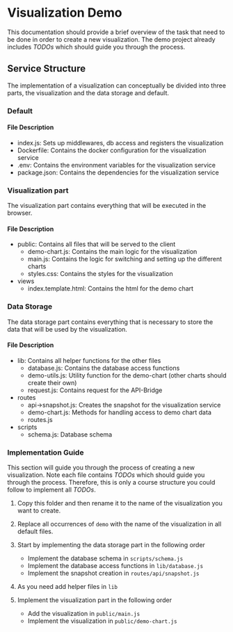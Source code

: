 # Visualization Demo

This documentation should provide a brief overview of the task that need to be done in order to
create a new visualization. The demo project already includes _TODOs_ which should guide you through
the process.

## Service Structure

The implementation of a visualization can conceptually be divided into three parts, the
visualization
and the data storage and default.

### Default

#### File Description

- index.js: Sets up middlewares, db access and registers the visualization
- Dockerfile: Contains the docker configuration for the visualization service
- .env: Contains the environment variables for the visualization service
- package.json: Contains the dependencies for the visualization service

### Visualization part

The visualization part contains everything that will be executed in the browser.

#### File Description

- public: Contains all files that will be served to the client
  - demo-chart.js: Contains the main logic for the visualization
  - main.js: Contains the logic for switching and setting up the different charts
  - styles.css: Contains the styles for the visualization
- views
  - index.template.html: Contains the html for the demo chart

### Data Storage

The data storage part contains everything that is necessary to store the data that will be used by
the visualization.

#### File Description

- lib: Contains all helper functions for the other files
  - database.js: Contains the database access functions
  - demo-utils.js: Utility function for the demo-chart (other charts should create their own)
  - request.js: Contains request for the API-Bridge
- routes
  - api->snapshot.js: Creates the snapshot for the visualization service
  - demo-chart.js: Methods for handling access to demo chart data
  - routes.js
- scripts
  - schema.js: Database schema

### Implementation Guide
This section will guide you through the process of creating a new visualization. Note each file
contains _TODOs_ which should guide you through the process. Therefore, this is only a course
structure you could follow to implement all _TODOs_.

1. Copy this folder and then rename it to the name of the visualization you want to create.
2. Replace all occurrences of `demo` with the name of the visualization in all default files.
3. Start by implementing the data storage part in the following order
   * Implement the database schema in `scripts/schema.js`
   * Implement the database access functions in `lib/database.js`
   * Implement the snapshot creation in `routes/api/snapshot.js`

4. As you need add helper files in `lib`
5. Implement the visualization part in the following order
   * Add the visualization in `public/main.js`
   * Implement the visualization in `public/demo-chart.js`

